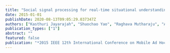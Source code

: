 ```yaml
---
title: "Social signal processing for real-time situational understanding: A vision and approach"
date: 2015-01-01
publishDate: 2020-08-13T09:05:29.037347Z
authors: ["Kasthuri Jayarajah", "Shuochao Yao", "Raghava Mutharaju", "Archan Misra", "Geeth De Mel", "Julie Skipper", "Tarek Abdelzaher", "Michael Kolodny"]
publication_types: ["1"]
abstract: ""
featured: false
publication: "*2015 IEEE 12th International Conference on Mobile Ad Hoc and Sensor Systems*"
---
```


